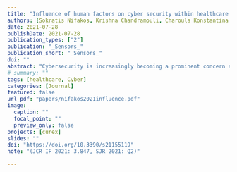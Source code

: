 ```yaml
---
title: "Influence of human factors on cyber security within healthcare organisations: A systematic review"
authors: [Sokratis Nifakos, Krishna Chandramouli, Charoula Konstantina Nikolaou, Panagiotis Papachristou, Sabine Koch, Emmanouil Panaousis, Stefano Bonacina]
date: 2021-07-28
publishDate: 2021-07-28
publication_types: ["2"]
publication: "_Sensors_"
publication_short: "_Sensors_"
doi: ""
abstract: "Cybersecurity is increasingly becoming a prominent concern among health- care providers in adopting digital technologies for improving the quality of care delivered to patients. The recent reports on cyber attacks, such as ransomware and WannaCry, have brought to life the destructive nature of such attacks upon healthcare. In complement to cyberattacks, which have been targeted against the vulnerabilities of information technology (IT) infrastructures, a new form of cyber attack aims to exploit human vulnerabilities; such attacks are categorised as social engineering attacks. Following an increase in the frequency and ingenuity of attacks launched against hospitals and clinical environments with the intention of causing service disruption, there is a strong need to study the level of awareness programmes and training activities offered to the staff by healthcare organisations. Objective: The objective of this systematic review is to identify commonly encountered factors that cybersecurity postures of a healthcare organisation, resulting from the ignorance of cyber threat to healthcare. The systematic review aims to consolidate the current literature being reported upon human behaviour resulting in security gaps that mitigate the cyber defence strategy adopted by healthcare organisations. Additionally, the paper also reviews the organisational risk assessment methodology implemented and the policies being adopted to strengthen cybersecurity. Methods: The topic of cybersecurity within healthcare and the clinical environment has attracted the interest of several researchers, resulting in a broad range of literature. The inclusion criteria for the articles in the review stem from the scope of the five research questions identified. To this end, we conducted seven search queries across three repositories, namely (i) PubMed®/MED-LINE; (ii) Cumulative Index to Nursing and Allied Health Literature (CINAHL); and (iii) Web of Science (WoS), using key words related to cybersecurity awareness, training, organisation risk assessment methodologies, policies and recommendations adopted as counter measures within health care. These were restricted to around the last 12 years. Results: A total of 70 articles were selected to be included in the review, which addresses the complexity of cybersecurity measures adopted within the healthcare and clinical environments. The articles included in the review highlight the evolving nature of cybersecurity threats stemming from exploiting IT infrastructures to more advanced attacks launched with the intent of exploiting human vulnerability. A steady increase in the literature on the threat of phishing attacks evidences the growing threat of social engineering attacks. As a countermeasure, through the review, we identified articles that provide methodologies resulting from case studies to promote cybersecurity awareness among stakeholders. The articles included highlight the need to adopt cyber hygiene practices among healthcare professionals while accessing social media platforms, which forms an ideal test bed for the attackers to gain insight into the life of healthcare professionals. Additionally, the review also includes articles that present strategies adopted by healthcare organisations in countering the impact of social engineering attacks. The evaluation of the cybersecurity risk assessment of an organisation is another key area of study reported in the literature that recommends the organisation of European and international standards in countering social engineering attacks. Lastly, the review includes articles reporting on national case studies with an overview of the economic and societal impact of service disruptions encountered due to cyberattacks. Discussion: One of the limitations of the review is the subjective ranking of the authors associated to the relevance of literature to each of the research questions identified. We also acknowledge the limited amount of literature that focuses on human factors of cybersecurity in health care in general; therefore, the search queries were formulated using well-established cybersecurity related topics categorised according to the threats, risk assessment and organisational strategies reported in the literature."
# summary: ""
tags: [healthcare, Cyber]
categories: [Journal]
featured: false
url_pdf: "papers/nifakos2021influence.pdf"
image:
  caption: ""
  focal_point: ""
  preview_only: false
projects: [curex]
slides: ""
doi: "https://doi.org/10.3390/s21155119"
note: "(JCR IF 2021: 3.847, SJR 2021: Q2)"

---
```

